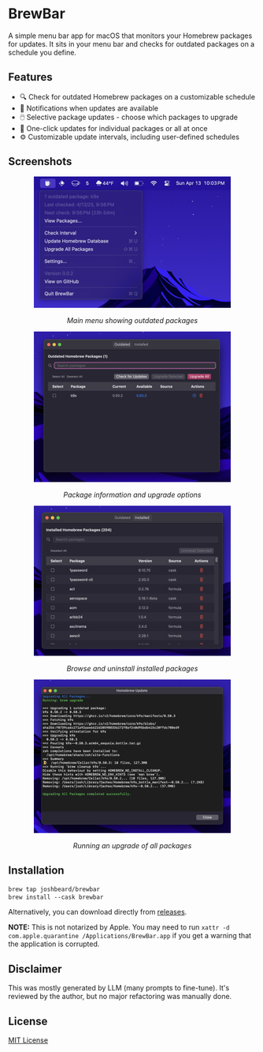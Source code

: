 # BrewBar

A simple menu bar app for macOS that monitors your Homebrew packages for
updates. It sits in your menu bar and checks for outdated packages on a schedule
you define.

## Features

- 🔍 Check for outdated Homebrew packages on a customizable schedule
- 🔔 Notifications when updates are available
- 🖱️ Selective package updates - choose which packages to upgrade
- 🚀 One-click updates for individual packages or all at once
- ⚙️ Customizable update intervals, including user-defined schedules

## Screenshots

<div align="center">
  <img src=".github/readme/optimized/1.png" alt="Main menu" width="400"/>
  <p><em>Main menu showing outdated packages</em></p>

  <img src=".github/readme/optimized/2.png" alt="Package details" width="400"/>
  <p><em>Package information and upgrade options</em></p>

  <img src=".github/readme/optimized/3.png" alt="Browse installed packages" width="400"/>
  <p><em>Browse and uninstall installed packages</em></p>

  <img src=".github/readme/optimized/4.png" alt="Running an upgrade" width="400"/>
  <p><em>Running an upgrade of all packages</em></p>
</div>

## Installation

```shell
brew tap joshbeard/brewbar
brew install --cask brewbar
```

Alternatively, you can download directly from [releases](https://github.com/joshbeard/BrewBar/releases).

**NOTE:** This is not notarized by Apple. You may need to run `xattr -d com.apple.quarantine /Applications/BrewBar.app` if you get a warning that the application is corrupted.

## Disclaimer

This was mostly generated by LLM (many prompts to fine-tune). It's reviewed by
the author, but no major refactoring was manually done.

## License

[MIT License](LICENSE)